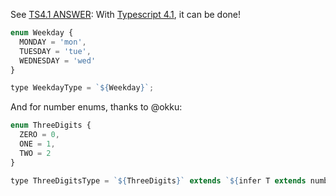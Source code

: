 See [TS4.1 ANSWER](https://stackoverflow.com/a/64966647/2887218):
With [Typescript 4.1](https://devblogs.microsoft.com/typescript/announcing-typescript-4-1/), it can be done!

```javascript
enum Weekday {
  MONDAY = 'mon',
  TUESDAY = 'tue',
  WEDNESDAY = 'wed'
}

type WeekdayType = `${Weekday}`;
```

And for number enums, thanks to @okku:

```javascript
enum ThreeDigits {
  ZERO = 0,
  ONE = 1,
  TWO = 2
}

type ThreeDigitsType = `${ThreeDigits}` extends `${infer T extends number}` ? T : never;
```
